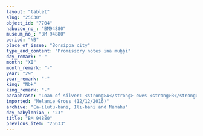 ```yaml
---
layout: "tablet"
slug: "25630"
object_id: "7704"
nabucco_no_: "BM94880"
museum_no_: "BM 94880"
period: "NB"
place_of_issue: "Borsippa city"
type_and_content: "Promissory notes ina muẖẖi"
day_remark: "-"
month: "XI"
month_remark: "-"
year: "29"
year_remark: "-"
king: "Nbk"
king_remark: "-"
paraphrase: "Loan of silver: <strong>A</strong> owes <strong>B</strong> 2 shekels of silver. He will pay the silver together with interest. Broken additional clause (<em>elat</em>).<br /> &nbsp;<br /> <strong>A</strong> = Mu&scaron;allim-Marduk/Nab&ucirc;-&scaron;umu-iddin//Kidin-Nanāya; <strong>B</strong> = &Scaron;ama&scaron;-ibni/Ṣillāya//Purkullu; Scribe = Taqī&scaron;-Gula/Siyāti<br /> &nbsp;"
imported: "Melanie Gross (12/12/2016)"
archive: "Ea-ilūtu-bāni, Ilī-bāni and Nanāhu"
day_babylonian_: "23"
title: "BM 94880"
previous_item: "25633"
---
```


